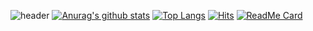 ![header](https://capsule-render.vercel.app/api?type=wave&color=gradient&height=300&section=footer&text=SeonWoongNam%20&fontSize=90)
[![Anurag's github stats](https://github-readme-stats.vercel.app/api?username=NamSeonWoong&show_icons=true&theme=dracula&count_private=true)](https://github.com/anuraghazra/github-readme-stats)
[![Top Langs](https://github-readme-stats.vercel.app/api/top-langs/?username=NamSeonWoong&theme=synthwave)](https://github.com/anuraghazra/github-readme-stats)
    [![Hits](https://hits.seeyoufarm.com/api/count/incr/badge.svg?url=https%3A%2F%2Fgithub.com%2Fwun1107%2Fhit-counter&count_bg=%231391B8&title_bg=%23C926CF&icon=python.svg&icon_color=%231177D9&title=VISITOR&edge_flat=false)](https://hits.seeyoufarm.com)
[![ReadMe Card](https://github-readme-stats.vercel.app/api/pin/?username=anuraghazra&repo=github-readme-stats)](https://github.com/NamSeonWoong/github-readme-stats)
